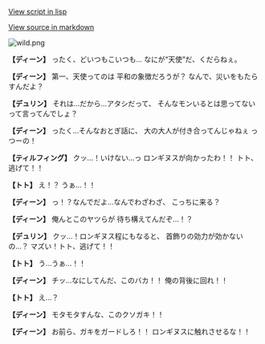 [View script in lisp](../scripts/1331002.txt)

[View source in markdown](1331002.md)

![wild.png](../images/backgrounds/wild.png)

**【ディーン】**
ったく、どいつもこいつも…
なにが“天使”だ、くだらねぇ。

**【ディーン】**
第一、天使ってのは
平和の象徴だろうが？
なんで、災いをもたらすんだよ？

**【デュリン】**
それは…だから…アタシだって、
そんなモンいるとは思ってない
って言ってんでしょ？

**【ディーン】**
ったく…そんなおとぎ話に、
大の大人が付き合ってんじゃねぇ
っつーの！

**【ティルフィング】**
クッ…！いけない…っ
ロンギヌスが向かったわ！！
トト、逃げて！！

**【トト】**
え！？
うぁ…！！

**【ディーン】**
っ！？なんでだよ…なんでわざわざ、
こっちに来る？

**【ディーン】**
俺んとこのヤツらが
待ち構えてんだぞ…！？

**【デュリン】**
クッ…！ロンギヌス程にもなると、
首飾りの効力が効かないの…？
マズい！トト、逃げて！！

**【トト】**
う…うぁ…！！

**【ディーン】**
チッ…なにしてんだ、このバカ！！
俺の背後に回れ！！

**【トト】**
え…？

**【ディーン】**
モタモタすんな、このクソガキ！！

**【ディーン】**
お前ら、ガキをガードしろ！！
ロンギヌスに触れさせるな！！